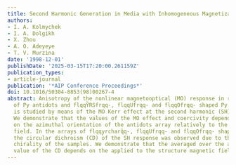```yaml
---
title: Second Harmonic Generation in Media with Inhomogeneous Magnetization
authors:
- I. A. Kolmychek
- I. A. Dolgikh
- X. Zhou
- A. O. Adeyeye
- T. V. Murzina
date: '1998-12-01'
publishDate: '2025-03-15T17:20:00.261159Z'
publication_types:
- article-journal
publication: '*AIP Conference Proceedings*'
doi: 10.1016/S0304-8853(98)00267-4
abstract: Anisotropy of the nonlinear magnetooptical (MO) response in regular arrays
  of Py antidots and flqqY̏RSfrqq-, flqqUfrqq- and flqqOfrqq- shaped Py nanoelements
  is studied by means of the MO Kerr effect at the second harmonic (SH) wavelength.
  We demonstrate that the values of the MO effect and coercivity depend substantially
  on the azimuthal orientation of the antidots array relatively to the external magnetic
  field. In the arrays of flqqy̧rcharq̏q-, flqqUfrqq- and flqqOfrqq- shaped Py nanoelements
  the circular dichroism (CD) of the SH response was observed due to the extrinsic
  chirality of the samples. We demonstrate that the averaged over the azimuthal angle
  value of the CD depends on the applied to the structure magnetic field.
---
```

